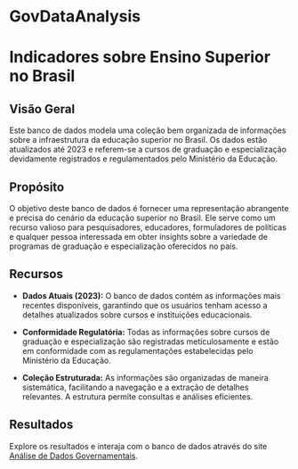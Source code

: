 # GovDataAnalysis
# Indicadores sobre Ensino Superior no Brasil

## Visão Geral

Este banco de dados modela uma coleção bem organizada de informações sobre a infraestrutura da educação superior no Brasil. Os dados estão atualizados até 2023 e referem-se a cursos de graduação e especialização devidamente registrados e regulamentados pelo Ministério da Educação.

## Propósito

O objetivo deste banco de dados é fornecer uma representação abrangente e precisa do cenário da educação superior no Brasil. Ele serve como um recurso valioso para pesquisadores, educadores, formuladores de políticas e qualquer pessoa interessada em obter insights sobre a variedade de programas de graduação e especialização oferecidos no país.

## Recursos

- **Dados Atuais (2023):** O banco de dados contém as informações mais recentes disponíveis, garantindo que os usuários tenham acesso a detalhes atualizados sobre cursos e instituições educacionais.

- **Conformidade Regulatória:** Todas as informações sobre cursos de graduação e especialização são registradas meticulosamente e estão em conformidade com as regulamentações estabelecidas pelo Ministério da Educação.

- **Coleção Estruturada:** As informações são organizadas de maneira sistemática, facilitando a navegação e a extração de detalhes relevantes. A estrutura permite consultas e análises eficientes.

## Resultados

Explore os resultados e interaja com o banco de dados através do site [Análise de Dados Governamentais](https://govdataanalysis.streamlit.app/).
